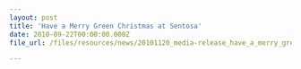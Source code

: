 ```yaml
---
layout: post
title: 'Have a Merry Green Christmas at Sentosa'
date: 2010-09-22T00:00:00.000Z
file_url: /files/resources/news/20101120_media-release_have_a_merry_green_christmas_at_sentosa.pdf

---
```


